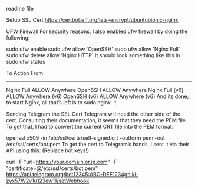 readme file

Setup SSL Cert
https://certbot.eff.org/lets-encrypt/ubuntubionic-nginx

UFW Firewall
For security reasons, I also enabled ufw firewall by doing the following:

sudo ufw enable
sudo ufw allow 'OpenSSH'
sudo ufw allow 'Nginx Full'
sudo ufw delete allow 'Nginx HTTP'
It should look something like this in sudo ufw status

To                         Action      From
--                         ------      ----
Nginx Full                 ALLOW       Anywhere
OpenSSH                    ALLOW       Anywhere
Nginx Full (v6)            ALLOW       Anywhere (v6)
OpenSSH (v6)               ALLOW       Anywhere (v6)
And its done; to start Nginx, all that’s left is to sudo nginx -t

Sending Telegram the SSL Cert
Telegram will need the other side of the cert. Consulting their documentation, it seems that they need the PEM file. To get that, I had to convert the current CRT file into the PEM format.

openssl x509 -in /etc/ssl/certs/self-signed.crt -outform pem -out /etc/ssl/certs/bot.pem
To get the cert to Telegram’s hands, I sent it via their API using this: (Replace bot keys!)

curl -F "url=https://your.domain.or.ip.com" -F "certificate=@/etc/ssl/certs/bot.pem" https://api.telegram.org/bot12345:ABC-DEF1234ghIkl-zyx57W2v1u123ew11/setWebhook
